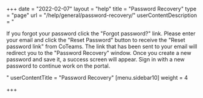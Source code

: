 +++
date = "2022-02-07"
layout = "help"
title = "Password Recovery"
type = "page"
url = "/help/general/password-recovery/"
userContentDescription = "<p>If you forgot your password click the \"Forgot password?\" link. Please enter your email and click the \"Reset Password\" button to receive the \"Reset password link\" from CoTeams. The link that has been sent to your email will redirect you to the \"Password Recovery\" window. Once you create a new password and save it, a success screen will appear. Sign in with a new password to continue work on the portal.</p>"
userContentTitle = "Password Recovery"
[menu.sidebar10]
weight = 4

+++
